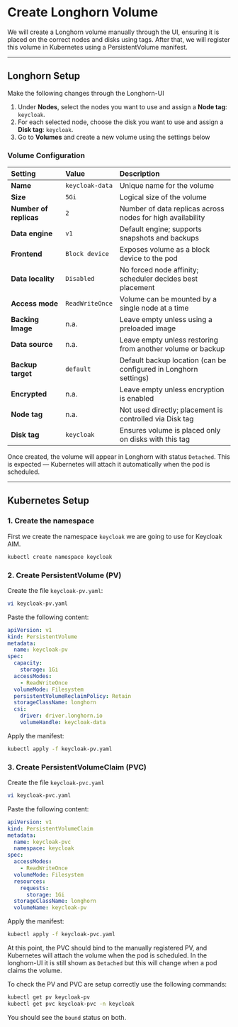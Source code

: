 # Create Longhorn Volume
We will create a Longhorn volume manually through the UI, ensuring it is placed on the correct nodes and disks using tags. After that, we will register this volume in Kubernetes using a PersistentVolume manifest.

---

## Longhorn Setup
Make the following changes through the Longhorn-UI

1. Under **Nodes**, select the nodes you want to use and assign a **Node tag**: `keycloak`.
2. For each selected node, choose the disk you want to use and assign a **Disk tag**: `keycloak`.
3. Go to **Volumes** and create a new volume using the settings below

### Volume Configuration

| Setting                  | Value            | Description                                                       |
| :---                     | :---             | :---                                                              |
| **Name**                 | `keycloak-data`   | Unique name for the volume                                        |
| **Size**                 | `5Gi`            | Logical size of the volume                                        |
| **Number of replicas**   | `2`              | Number of data replicas across nodes for high availability        |
| **Data engine**          | `v1`             | Default engine; supports snapshots and backups                    |
| **Frontend**             | `Block device`   | Exposes volume as a block device to the pod                       |
| **Data locality**        | `Disabled`       | No forced node affinity; scheduler decides best placement         |
| **Access mode**          | `ReadWriteOnce`  | Volume can be mounted by a single node at a time                  |
| **Backing Image**        | n.a.             | Leave empty unless using a preloaded image                        |
| **Data source**          | n.a.             | Leave empty unless restoring from another volume or backup        |
| **Backup target**        | `default`        | Default backup location (can be configured in Longhorn settings)  |
| **Encrypted**            | n.a.             | Leave empty unless encryption is enabled                          |
| **Node tag**             | n.a.             | Not used directly; placement is controlled via Disk tag           |
| **Disk tag**             | `keycloak`     | Ensures volume is placed only on disks with this tag              |

Once created, the volume will appear in Longhorn with status `Detached`. This is expected — Kubernetes will attach it automatically when the pod is scheduled.

---

## Kubernetes Setup
### 1. Create the namespace
First we create the namespace `keycloak` we are going to use for Keycloak AIM.
```bash
kubectl create namespace keycloak
```
### 2. Create PersistentVolume (PV)
Create the file `keycloak-pv.yaml`:
```bash
vi keycloak-pv.yaml
```
Paste the following content:
```yaml
apiVersion: v1
kind: PersistentVolume
metadata:
  name: keycloak-pv
spec:
  capacity:
    storage: 1Gi
  accessModes:
    - ReadWriteOnce
  volumeMode: Filesystem
  persistentVolumeReclaimPolicy: Retain
  storageClassName: longhorn
  csi:
    driver: driver.longhorn.io
    volumeHandle: keycloak-data
```
Apply the manifest:
```bash
kubectl apply -f keycloak-pv.yaml
```

### 3. Create PersistentVolumeClaim (PVC)
Create the file `keycloak-pvc.yaml`
```bash
vi keycloak-pvc.yaml
```
Paste the following content:
```yaml
apiVersion: v1
kind: PersistentVolumeClaim
metadata:
  name: keycloak-pvc
  namespace: keycloak
spec:
  accessModes:
    - ReadWriteOnce
  volumeMode: Filesystem
  resources:
    requests:
      storage: 1Gi
  storageClassName: longhorn
  volumeName: keycloak-pv
```
Apply the manifest:
```bash
kubectl apply -f keycloak-pvc.yaml
```

At this point, the PVC should bind to the manually registered PV, and Kubernetes will attach the volume when the pod is scheduled. In the longhorn-UI it is still shown as `Detached` but this will change when a pod claims the volume.

To check the PV and PVC are setup correctly use the following commands:
```bash
kubectl get pv keycloak-pv
kubectl get pvc keycloak-pvc -n keycloak
```
You should see the `bound` status on both.

